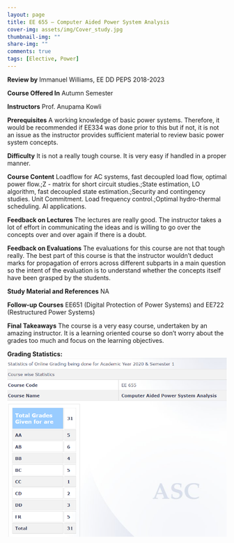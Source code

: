 ```yaml
---
layout: page
title: EE 655 – Computer Aided Power System Analysis 
cover-img: assets/img/Cover_study.jpg
thumbnail-img: ""
share-img: ""
comments: true
tags: [Elective, Power]
---
```


**Review by**
Immanuel Williams, EE DD PEPS 2018-2023

**Course Offered In**
Autumn Semester


**Instructors**
Prof. Anupama Kowli

**Prerequisites**
A working knowledge of basic power systems. Therefore, it would be recommended if EE334 was done prior to this but if not, it is not an issue as the instructor provides sufficient material to review basic power system concepts.

**Difficulty**
It is not a really tough course. It is very easy if handled in a proper manner.

**Course Content**
Loadflow for AC systems, fast decoupled load flow, optimal power flow.;Z - matrix for short circuit studies.;State estimation, LO algorithm, fast decoupled state estimation.;Security and contingency studies. Unit Commitment. Load frequency control.;Optimal hydro-thermal scheduling. AI applications.
 
**Feedback on Lectures**
The lectures are really good. The instructor takes a lot of effort in communicating the ideas and is willing to go over the concepts over and over again if there is a doubt.

**Feedback on Evaluations**
The evaluations for this course are not that tough really. The best part of this course is that the instructor wouldn’t deduct marks for propagation of errors across different subparts in a main question so the intent of the evaluation is to understand whether the concepts itself have been grasped by the students.

**Study Material and References**
NA


**Follow-up Courses**
EE651 (Digital Protection of Power Systems) and EE722 (Restructured Power Systems)


**Final Takeaways**
The course is a very easy course, undertaken by an amazing instructor. It is a learning oriented course so don’t worry about the grades too much and focus on the learning objectives.



**Grading Statistics:**
![Grades](EE655_2020_grades.PNG)
